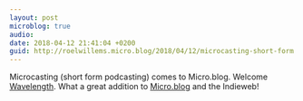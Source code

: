 ```yaml
---
layout: post
microblog: true
audio: 
date: 2018-04-12 21:41:04 +0200
guid: http://roelwillems.micro.blog/2018/04/12/microcasting-short-form.html
---
```

Microcasting (short form podcasting) comes to Micro.blog. Welcome [Wavelength](http://www.manton.org/2018/04/wavelength-for-micro-blog.html). What a great addition to [Micro.blog](https://micro.blog/) and the Indieweb!
